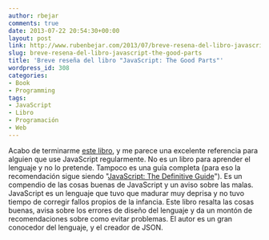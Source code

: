 ```yaml
---
author: rbejar
comments: true
date: 2013-07-22 20:54:30+00:00
layout: post
link: http://www.rubenbejar.com/2013/07/breve-resena-del-libro-javascript-the-good-parts/
slug: breve-resena-del-libro-javascript-the-good-parts
title: 'Breve reseña del libro "JavaScript: The Good Parts"'
wordpress_id: 308
categories:
- Book
- Programming
tags:
- JavaScript
- Libro
- Programación
- Web
---
```


Acabo de terminarme [este libro](http://shop.oreilly.com/product/9780596517748.do), y me parece una excelente referencia para alguien que use JavaScript regularmente. No es un libro para aprender el lenguaje y no lo pretende. Tampoco es una guía completa (para eso la recomendación sigue siendo "[JavaScript: The Definitive Guide](http://shop.oreilly.com/product/9780596805531.do)"). Es un compendio de las cosas buenas de JavaScript y un aviso sobre las malas. JavaScript es un lenguaje que tuvo que madurar muy deprisa y no tuvo tiempo de corregir fallos propios de la infancia. Este libro resalta las cosas buenas, avisa sobre los errores de diseño del lenguaje y da un montón de recomendaciones sobre como evitar problemas. El autor es un gran conocedor del lenguaje, y el creador de JSON.
